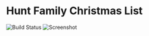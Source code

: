 Hunt Family Christmas List
==========================
![Build Status](https://secure.travis-ci.org/chrishunt/huntxmas.png)
![Screenshot](https://raw.github.com/chrishunt/huntxmas/master/screenshot.png)
